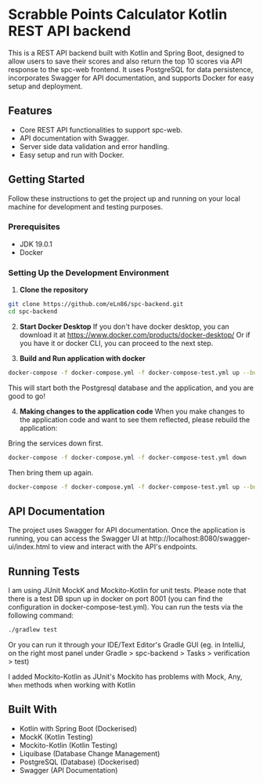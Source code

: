 # Scrabble Points Calculator Kotlin REST API backend

This is a REST API backend built with Kotlin and Spring Boot, designed to allow users to save their scores and also
return the top 10 scores via API response to the spc-web frontend.
It uses PostgreSQL for data persistence, incorporates Swagger for API documentation, and supports Docker for
easy setup and deployment.

## Features

- Core REST API functionalities to support spc-web.
- API documentation with Swagger.
- Server side data validation and error handling.
- Easy setup and run with Docker.

## Getting Started

Follow these instructions to get the project up and running on your local machine for development and testing purposes.

### Prerequisites

- JDK 19.0.1
- Docker

### Setting Up the Development Environment

1. **Clone the repository**

```bash
git clone https://github.com/eLn86/spc-backend.git
cd spc-backend
```

2. **Start Docker Desktop**
   If you don't have docker desktop, you can download it at https://www.docker.com/products/docker-desktop/
   Or if you have it or docker CLI, you can proceed to the next step.

3. **Build and Run application with docker**
```bash
docker-compose -f docker-compose.yml -f docker-compose-test.yml up --build
```

This will start both the Postgresql database and the application, and you are good to go!

4. **Making changes to the application code**
   When you make changes to the application code and want to see them reflected, please rebuild the application:

Bring the services down first.

```bash
docker-compose -f docker-compose.yml -f docker-compose-test.yml down
```

Then bring them up again.

```bash
docker-compose -f docker-compose.yml -f docker-compose-test.yml up --build
```

## API Documentation

The project uses Swagger for API documentation. Once the application is running, you can access the Swagger UI
at http://localhost:8080/swagger-ui/index.html to view and interact with the API's endpoints.

## Running Tests

I am using JUnit MockK and Mockito-Kotlin for unit tests. Please note that there is a test DB spun up in docker
on port 8001 (you can find the configuration in docker-compose-test.yml). You can run the tests via the following
command:

```bash
./gradlew test
```

Or you can run it through your IDE/Text Editor's Gradle GUI (eg. in IntelliJ, on the right most panel under Gradle >
spc-backend > Tasks > verification > test)

I added Mockito-Kotlin as JUnit's Mockito has problems with Mock, Any, `When` methods when working with Kotlin

## Built With

- Kotlin with Spring Boot (Dockerised)
- MockK (Kotlin Testing)
- Mockito-Kotlin (Kotlin Testing)
- Liquibase (Database Change Management)
- PostgreSQL (Database) (Dockerised)
- Swagger (API Documentation)